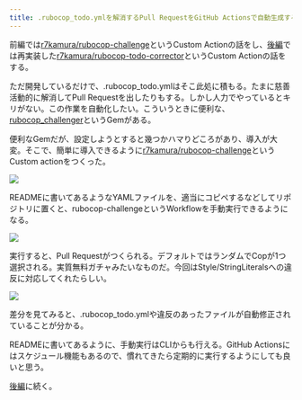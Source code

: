```yaml
---
title: .rubocop_todo.ymlを解消するPull RequestをGitHub Actionsで自動生成する (前編)
---
```

前編では[r7kamura/rubocop-challenge](https://github.com/r7kamura/rubocop-challenge)というCustom Actionの話をし、[後編](https://r7kamura.com/articles/2022-05-15-rubocop-todo-corrector)では再実装した[r7kamura/rubocop-todo-corrector](https://github.com/r7kamura/rubocop-todo-corrector)というCustom Actionの話をする。

ただ開発しているだけで、.rubocop\_todo.ymlはそこ此処に積もる。たまに慈善活動的に解消してPull Requestを出したりもする。しかし人力でやっているとキリがない。この作業を自動化したい。こういうときに便利な、[rubocop\_challenger](https://github.com/ryz310/rubocop_challenger)というGemがある。

便利なGemだが、設定しようとすると幾つかハマりどころがあり、導入が大変。そこで、簡単に導入できるように[r7kamura/rubocop-challenge](https://github.com/r7kamura/rubocop-challenge)というCustom actionをつくった。

![](https://lh6.googleusercontent.com/Cw-12K-D5yqdqb7ueLRyYf8DQXSbOz_LqFGpIipyiiiGKA-df9X71jb1tAxW4wQS0GObdxxLnST3jl-oOVsVmmlQPbqMnptovfd5_ilnHyY0MOCjWptXPMHGJGOr-wiIJEwL2pSWFQlofkWbeq_yhxmFB1m4-cctFgZfG7m8C_p0xDKAYjQSlHBnxWC8)

READMEに書いてあるようなYAMLファイルを、適当にコピペするなどしてリポジトリに置くと、rubocop-challengeというWorkflowを手動実行できるようになる。

![](https://lh6.googleusercontent.com/VaiEtMOCAporRUTiqqp6rObX-7ncDiBFOJki5Ao6yr8Bfhj024LTyk2_5lDCCHh0NHxDmAHfBySiS2J-lhcXkajGjYF4DWLCmrgbYeaJCK7HXl9a1HJf8LGtts35ktiXuQTVhNfQva8CBuYDsE6BTaUNxglU6XfGzS2Fh_2-RZpRiqCfC4V6Vc8YbaJw)

実行すると、Pull Requestがつくられる。デフォルトではランダムでCopが1つ選択される。実質無料ガチャみたいなものだ。今回はStyle/StringLiteralsへの違反に対応してくれたらしい。

![](https://lh6.googleusercontent.com/rLmcDylWj7vZ3ew_fbXsrrPXZDtuK7iHe4pJXGRzwjwMHsDYIGQq05fQ7l04ak0qnymgv4D1LcLbNi1oSHcKDFfRxYuOnsqlXw4ZATu2JrWfKJEi5_oAy-wZC05joxTBSBcyy_fLx8mRSGWatI1jo6zBxr5zdJGu1WxXIXFIyxKFSjwCHsXLEc6YbAlp)

差分を見てみると、.rubocop\_todo.ymlや違反のあったファイルが自動修正されていることが分かる。

READMEに書いてあるように、手動実行はCLIからも行える。GitHub Actionsにはスケジュール機能もあるので、慣れてきたら定期的に実行するようにしても良いと思う。

[後編](https://r7kamura.com/articles/2022-05-15-rubocop-todo-corrector)に続く。
